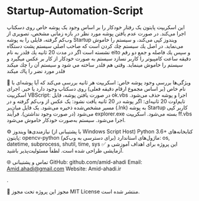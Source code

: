 # Startup-Automation-Script
این اسکریپت پایتون یک رفتار خودکار را بر اساس وجود یک پوشه خاص روی دسکتاپ اجرا می‌کند. در صورت عدم یافتن پوشه مورد نظر در بازه زمانی مشخص، تصویری از وب‌کم گرفته، فایلی را به پوشه Startup ویندوز کپی می‌کند، و سیستم را خاموش می‌نماید.
در اصل يك سيستم چك كردن است كه صاحب اصلي سيستم پشت دستگاه نشسته است
اگر در مدت 20 ثانيه يك فلدر به نام eito و سپس يك فاصله و جمع دو رقم دقيقه ساعت كامپيوتر را كاربر نسازد سيستم به صورت خودكار از كار بر عكس ميگيرد و سيستم را خاموش مينمايد.
وقتي هم فلدر ساخته مي شود و سيستم آن را چك ميكند فلدر مورد نضر را پاك ميكند



🔧 ویژگی‌ها
بررسی وجود پوشه خاص: اسکریپت هر ثانیه بررسی می‌کند که آیا پوشه‌ای با نام خاص (بر اساس مجموع ارقام دقیقه فعلی) روی دسکتاپ وجود دارد یا خیر.
اجرای اسکریپت VBScript: در صورت یافتن پوشه، فایل ok.vbs اجرا و پوشه حذف می‌شود.
تایم‌اوت 20 ثانیه‌ای: اگر پوشه در 20 ثانیه یافت نشود:
یک عکس از وب‌کم گرفته و در مسیر مشخص‌شده ذخیره می‌شود.
یک فایل میان‌بر (.lnk) به پوشه Startup کاربر کپی می‌شود (در صورت وجود نداشتن).
فرآیند explorer.exe بسته می‌شود.
اسکریپت ff.vbs اجرا می‌شود.
سیستم به‌صورت خودکار خاموش می‌شود.

⚙️ نیازمندی‌ها
ویندوز (با پشتیبانی از Windows Script Host)
Python 3.6+
کتابخانه‌های پایتون:
opencv-python (برای دسترسی به وب‌کم)
ماژول‌های استاندارد: os, datetime, subprocess, shutil, time, sys
✅ این پروژه برای اهداف آموزشی و آزمایشی طراحی شده است. لطفاً مسئولیت‌پذیر باشید.


🌐 تماس و پشتیبانی
GitHub: github.com/amid-ahadi
Email: Amid.ahadi@gmail.com
Website: Amid-ahadi.ir

.

📜 مجوز
این پروژه تحت مجوز MIT License منتشر شده است.

